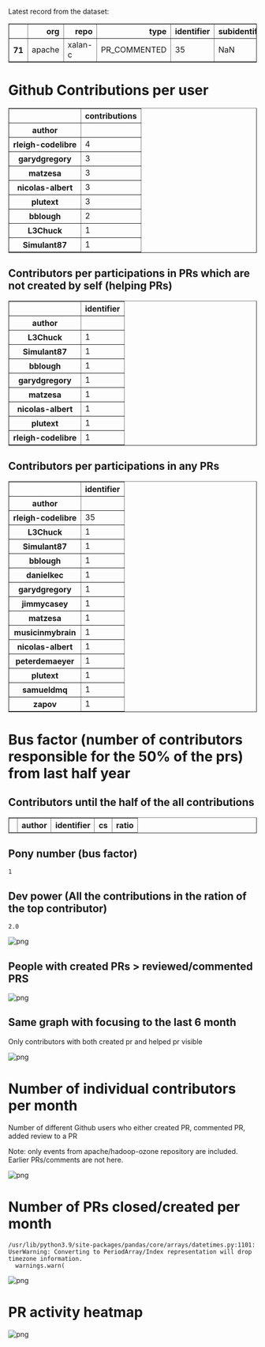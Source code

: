 Latest record from the dataset:




<div>
<table border="1" class="dataframe">
  <thead>
    <tr style="text-align: right;">
      <th></th>
      <th>org</th>
      <th>repo</th>
      <th>type</th>
      <th>identifier</th>
      <th>subidentifier</th>
      <th>date</th>
      <th>author</th>
      <th>owner</th>
      <th>project</th>
    </tr>
  </thead>
  <tbody>
    <tr>
      <th>71</th>
      <td>apache</td>
      <td>xalan-c</td>
      <td>PR_COMMENTED</td>
      <td>35</td>
      <td>NaN</td>
      <td>2020-12-01 20:57:39+00:00</td>
      <td>rleigh-codelibre</td>
      <td>musicinmybrain</td>
      <td>xalan</td>
    </tr>
  </tbody>
</table>
</div>



# Github Contributions per user





<div>
<table border="1" class="dataframe">
  <thead>
    <tr style="text-align: right;">
      <th></th>
      <th>contributions</th>
    </tr>
    <tr>
      <th>author</th>
      <th></th>
    </tr>
  </thead>
  <tbody>
    <tr>
      <th>rleigh-codelibre</th>
      <td>4</td>
    </tr>
    <tr>
      <th>garydgregory</th>
      <td>3</td>
    </tr>
    <tr>
      <th>matzesa</th>
      <td>3</td>
    </tr>
    <tr>
      <th>nicolas-albert</th>
      <td>3</td>
    </tr>
    <tr>
      <th>plutext</th>
      <td>3</td>
    </tr>
    <tr>
      <th>bblough</th>
      <td>2</td>
    </tr>
    <tr>
      <th>L3Chuck</th>
      <td>1</td>
    </tr>
    <tr>
      <th>Simulant87</th>
      <td>1</td>
    </tr>
  </tbody>
</table>
</div>



## Contributors per participations in PRs which are not created by self (helping PRs)




<div>
<table border="1" class="dataframe">
  <thead>
    <tr style="text-align: right;">
      <th></th>
      <th>identifier</th>
    </tr>
    <tr>
      <th>author</th>
      <th></th>
    </tr>
  </thead>
  <tbody>
    <tr>
      <th>L3Chuck</th>
      <td>1</td>
    </tr>
    <tr>
      <th>Simulant87</th>
      <td>1</td>
    </tr>
    <tr>
      <th>bblough</th>
      <td>1</td>
    </tr>
    <tr>
      <th>garydgregory</th>
      <td>1</td>
    </tr>
    <tr>
      <th>matzesa</th>
      <td>1</td>
    </tr>
    <tr>
      <th>nicolas-albert</th>
      <td>1</td>
    </tr>
    <tr>
      <th>plutext</th>
      <td>1</td>
    </tr>
    <tr>
      <th>rleigh-codelibre</th>
      <td>1</td>
    </tr>
  </tbody>
</table>
</div>



## Contributors per participations in any PRs




<div>
<table border="1" class="dataframe">
  <thead>
    <tr style="text-align: right;">
      <th></th>
      <th>identifier</th>
    </tr>
    <tr>
      <th>author</th>
      <th></th>
    </tr>
  </thead>
  <tbody>
    <tr>
      <th>rleigh-codelibre</th>
      <td>35</td>
    </tr>
    <tr>
      <th>L3Chuck</th>
      <td>1</td>
    </tr>
    <tr>
      <th>Simulant87</th>
      <td>1</td>
    </tr>
    <tr>
      <th>bblough</th>
      <td>1</td>
    </tr>
    <tr>
      <th>danielkec</th>
      <td>1</td>
    </tr>
    <tr>
      <th>garydgregory</th>
      <td>1</td>
    </tr>
    <tr>
      <th>jimmycasey</th>
      <td>1</td>
    </tr>
    <tr>
      <th>matzesa</th>
      <td>1</td>
    </tr>
    <tr>
      <th>musicinmybrain</th>
      <td>1</td>
    </tr>
    <tr>
      <th>nicolas-albert</th>
      <td>1</td>
    </tr>
    <tr>
      <th>peterdemaeyer</th>
      <td>1</td>
    </tr>
    <tr>
      <th>plutext</th>
      <td>1</td>
    </tr>
    <tr>
      <th>samueldmq</th>
      <td>1</td>
    </tr>
    <tr>
      <th>zapov</th>
      <td>1</td>
    </tr>
  </tbody>
</table>
</div>



# Bus factor (number of contributors responsible for the 50% of the prs) from last half year

## Contributors until the half of the all contributions




<div>
<table border="1" class="dataframe">
  <thead>
    <tr style="text-align: right;">
      <th></th>
      <th>author</th>
      <th>identifier</th>
      <th>cs</th>
      <th>ratio</th>
    </tr>
  </thead>
  <tbody>
  </tbody>
</table>
</div>



## Pony number (bus factor)




    1



## Dev power (All the contributions in the ration of the top contributor)




    2.0




    
![png](github-contributions_files/github-contributions_18_0.png)
    


## People with created PRs > reviewed/commented PRS


    
![png](github-contributions_files/github-contributions_21_0.png)
    


## Same graph with focusing to the last 6 month

Only contributors with both created pr and helped pr visible


    
![png](github-contributions_files/github-contributions_25_0.png)
    


# Number of individual contributors per month

Number of different Github users who either created PR, commented PR, added review to a PR

Note: only events from apache/hadoop-ozone repository are included. Earlier PRs/comments are not here.


    
![png](github-contributions_files/github-contributions_28_0.png)
    


# Number of PRs closed/created per month

    /usr/lib/python3.9/site-packages/pandas/core/arrays/datetimes.py:1101: UserWarning: Converting to PeriodArray/Index representation will drop timezone information.
      warnings.warn(



    
![png](github-contributions_files/github-contributions_31_0.png)
    


# PR activity heatmap


    
![png](github-contributions_files/github-contributions_34_0.png)
    

